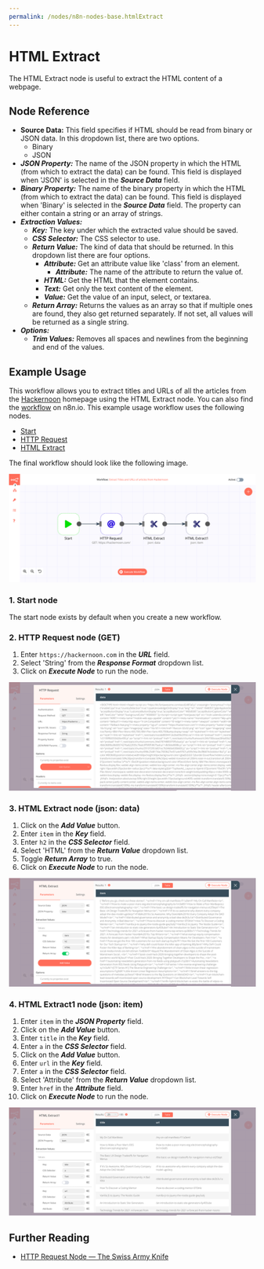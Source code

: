 ```yaml
---
permalink: /nodes/n8n-nodes-base.htmlExtract
---
```


# HTML Extract

The HTML Extract node is useful to extract the HTML content of a webpage.

## Node Reference

- **Source Data:** This field specifies if HTML should be read from binary or JSON data. In this dropdown list, there are two options.
	- Binary
	- JSON
- ***JSON Property:*** The name of the JSON property in which the HTML (from which to extract the data) can be found. This field is displayed when 'JSON' is selected in the ***Source Data*** field. 
- ***Binary Property:*** The name of the binary property in which the HTML (from which to extract the data) can be found. This field is displayed when 'Binary' is selected in the ***Source Data*** field. 
The property can either contain a string or an array of strings.
- ***Extraction Values:***
	- ***Key:*** The key under which the extracted value should be saved.
	- ***CSS Selector:*** The CSS selector to use.
	- ***Return Value:*** The kind of data that should be returned. In this dropdown list there are four options.
		- ***Attribute:*** Get an attribute value like 'class' from an element.
			- ***Attribute:*** The name of the attribute to return the value of.
		- ***HTML:*** Get the HTML that the element contains.
		- ***Text:*** Get only the text content of the element.
		- ***Value:*** Get the value of an input, select, or textarea.
	- ***Return Array:*** Returns the values as an array so that if multiple ones are found, they also get returned separately. If not set, all values will be returned as a single string.
- ***Options:***
	- ***Trim Values:*** Removes all spaces and newlines from the beginning and end of the values.


## Example Usage

This workflow allows you to extract titles and URLs of all the articles from the  [Hackernoon](https://hackernoon.com/) homepage using the HTML Extract node. You can also find the [workflow](https://n8n.io/workflows/434) on n8n.io. This example usage workflow uses the following nodes.
- [Start](../../core-nodes/Start/README.md)
- [HTTP Request](../../core-nodes/HTTPRequest/README.md)
- [HTML Extract]()

The final workflow should look like the following image.

![A workflow with the HTML Extract node](./workflow.png)

### 1. Start node

The start node exists by default when you create a new workflow.


### 2. HTTP Request node (GET)

1. Enter `https://hackernoon.com` in the ***URL*** field.
2. Select 'String' from the ***Response Format*** dropdown list.
2. Click on ***Execute Node*** to run the node.

![Get the articles from Hackernoon using the HTTP Request node](./HTTPRequest_node.png)


### 3. HTML Extract node (json: data)

1. Click on the ***Add Value*** button.
2. Enter `item` in the ***Key*** field.
3. Enter `h2` in the ***CSS Selector*** field.
4. Select 'HTML' from the ***Return Value*** dropdown list.
5. Toggle ***Return Array*** to true.
6. Click on ***Execute Node*** to run the node.

![Extract title of the articles using the HTML Extract node](./HTMLExtract_node.png)


### 4. HTML Extract1 node (json: item)

1. Enter `item` in the ***JSON Property*** field.
2. Click on the ***Add Value*** button.
3. Enter `title` in the ***Key*** field.
4. Enter `a` in the ***CSS Selector*** field.
5. Click on the ***Add Value*** button.
6. Enter `url` in the ***Key*** field.
7. Enter `a` in the ***CSS Selector*** field.
8. Select 'Attribute' from the ***Return Value*** dropdown list.
9. Enter `href` in the ***Attribute*** field.
10. Click on ***Execute Node*** to run the node.

![Extract title and link of the articles using the HTML Extract node](./HTMLExtract1_node.png)


## Further Reading

- [HTTP Request Node — The Swiss Army Knife](https://medium.com/n8n-io/http-request-node-the-swiss-army-knife-b14e22283383)
